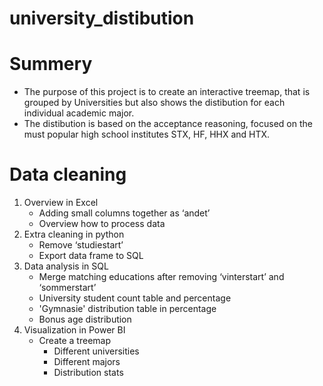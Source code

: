 # university_distibution

# Summery

* The purpose of this project is to create an interactive treemap, that is grouped by Universities but also shows the distibution for each individual academic major. 
* The distibution is based on the acceptance reasoning, focused on the must popular high school institutes STX, HF, HHX and HTX. 

# Data cleaning
1. Overview in Excel
    -  Adding small columns together as ‘andet’
    -  Overview how to process data
2. Extra cleaning in python
    - Remove ‘studiestart’
    - Export data frame to SQL
3. Data analysis in SQL
    - Merge matching educations after removing ‘vinterstart’ and ‘sommerstart’
    - University student count table and percentage
    - 'Gymnasie' distribution table in percentage
    - Bonus age distribution
4. Visualization in Power BI
    - Create a treemap
        - Different universities
        - Different majors
        - Distribution stats
